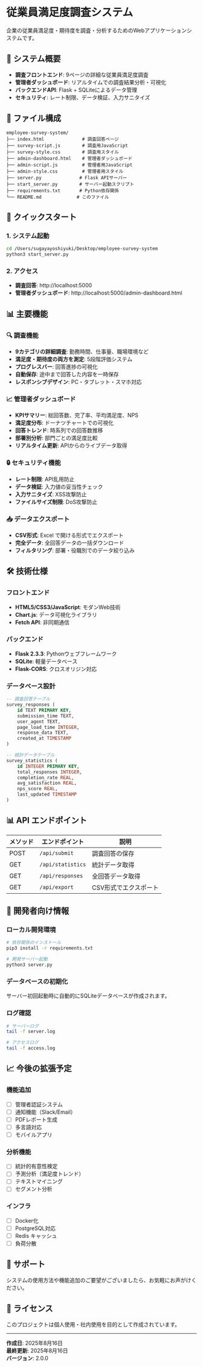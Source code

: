 # 従業員満足度調査システム

企業の従業員満足度・期待度を調査・分析するためのWebアプリケーションシステムです。

## 🎯 システム概要

- **調査フロントエンド**: 9ページの詳細な従業員満足度調査
- **管理者ダッシュボード**: リアルタイムでの調査結果分析・可視化
- **バックエンドAPI**: Flask + SQLiteによるデータ管理
- **セキュリティ**: レート制限、データ検証、入力サニタイズ

## 📁 ファイル構成

```
employee-survey-system/
├── index.html              # 調査回答ページ
├── survey-script.js        # 調査用JavaScript
├── survey-style.css        # 調査用スタイル
├── admin-dashboard.html    # 管理者ダッシュボード
├── admin-script.js         # 管理者用JavaScript
├── admin-style.css         # 管理者用スタイル
├── server.py              # Flask APIサーバー
├── start_server.py        # サーバー起動スクリプト
├── requirements.txt       # Python依存関係
└── README.md             # このファイル
```

## 🚀 クイックスタート

### 1. システム起動

```bash
cd /Users/sugayayoshiyuki/Desktop/employee-survey-system
python3 start_server.py
```

### 2. アクセス

- **調査回答**: http://localhost:5000
- **管理者ダッシュボード**: http://localhost:5000/admin-dashboard.html

## 📊 主要機能

### 🔍 調査機能
- **9カテゴリの詳細調査**: 勤務時間、仕事量、職場環境など
- **満足度・期待度の両方を測定**: 5段階評価システム
- **プログレスバー**: 回答進捗の可視化
- **自動保存**: 途中まで回答した内容を一時保存
- **レスポンシブデザイン**: PC・タブレット・スマホ対応

### 📈 管理者ダッシュボード
- **KPIサマリー**: 総回答数、完了率、平均満足度、NPS
- **満足度分布**: ドーナツチャートでの可視化
- **回答トレンド**: 時系列での回答数推移
- **部署別分析**: 部門ごとの満足度比較
- **リアルタイム更新**: APIからのライブデータ取得

### 🔒 セキュリティ機能
- **レート制限**: API乱用防止
- **データ検証**: 入力値の妥当性チェック
- **入力サニタイズ**: XSS攻撃防止
- **ファイルサイズ制限**: DoS攻撃防止

### 📥 データエクスポート
- **CSV形式**: Excel で開ける形式でエクスポート
- **完全データ**: 全回答データの一括ダウンロード
- **フィルタリング**: 部署・役職別でのデータ絞り込み

## 🛠️ 技術仕様

### フロントエンド
- **HTML5/CSS3/JavaScript**: モダンWeb技術
- **Chart.js**: データ可視化ライブラリ
- **Fetch API**: 非同期通信

### バックエンド
- **Flask 2.3.3**: Pythonウェブフレームワーク
- **SQLite**: 軽量データベース
- **Flask-CORS**: クロスオリジン対応

### データベース設計
```sql
-- 調査回答テーブル
survey_responses (
    id TEXT PRIMARY KEY,
    submission_time TEXT,
    user_agent TEXT,
    page_load_time INTEGER,
    response_data TEXT,
    created_at TIMESTAMP
)

-- 統計データテーブル
survey_statistics (
    id INTEGER PRIMARY KEY,
    total_responses INTEGER,
    completion_rate REAL,
    avg_satisfaction REAL,
    nps_score REAL,
    last_updated TIMESTAMP
)
```

## 📊 API エンドポイント

| メソッド | エンドポイント | 説明 |
|---------|-------------|------|
| POST | `/api/submit` | 調査回答の保存 |
| GET | `/api/statistics` | 統計データ取得 |
| GET | `/api/responses` | 全回答データ取得 |
| GET | `/api/export` | CSV形式でエクスポート |

## 🔧 開発者向け情報

### ローカル開発環境

```bash
# 依存関係のインストール
pip3 install -r requirements.txt

# 開発サーバー起動
python3 server.py
```

### データベースの初期化
サーバー初回起動時に自動的にSQLiteデータベースが作成されます。

### ログ確認
```bash
# サーバーログ
tail -f server.log

# アクセスログ
tail -f access.log
```

## 📈 今後の拡張予定

### 機能追加
- [ ] 管理者認証システム
- [ ] 通知機能（Slack/Email）
- [ ] PDFレポート生成
- [ ] 多言語対応
- [ ] モバイルアプリ

### 分析機能
- [ ] 統計的有意性検定
- [ ] 予測分析（満足度トレンド）
- [ ] テキストマイニング
- [ ] セグメント分析

### インフラ
- [ ] Docker化
- [ ] PostgreSQL対応
- [ ] Redis キャッシュ
- [ ] 負荷分散

## 🤝 サポート

システムの使用方法や機能追加のご要望がございましたら、お気軽にお声がけください。

## 📄 ライセンス

このプロジェクトは個人使用・社内使用を目的として作成されています。

---

**作成日**: 2025年8月16日  
**最終更新**: 2025年8月16日  
**バージョン**: 2.0.0